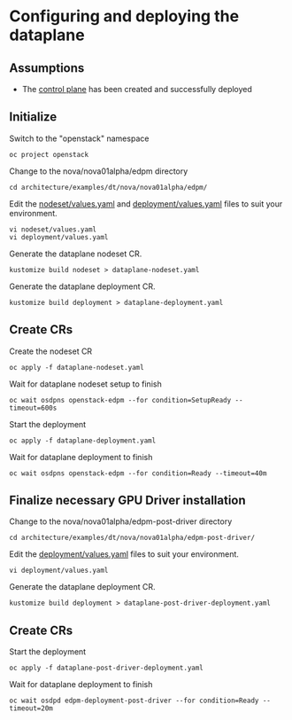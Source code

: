 # Configuring and deploying the dataplane

## Assumptions

- The [control plane](control-plane.md) has been created and successfully deployed

## Initialize

Switch to the "openstack" namespace
```
oc project openstack
```
Change to the nova/nova01alpha/edpm directory
```
cd architecture/examples/dt/nova/nova01alpha/edpm/
```
Edit the [nodeset/values.yaml](edpm/nodeset/values.yaml) and [deployment/values.yaml](edpm/deployment/values.yaml) files to suit 
your environment.
```
vi nodeset/values.yaml
vi deployment/values.yaml
```
Generate the dataplane nodeset CR.
```
kustomize build nodeset > dataplane-nodeset.yaml
```
Generate the dataplane deployment CR.
```
kustomize build deployment > dataplane-deployment.yaml
```

## Create CRs
Create the nodeset CR
```
oc apply -f dataplane-nodeset.yaml
```
Wait for dataplane nodeset setup to finish
```
oc wait osdpns openstack-edpm --for condition=SetupReady --timeout=600s
```

Start the deployment
```
oc apply -f dataplane-deployment.yaml
```

Wait for dataplane deployment to finish
```
oc wait osdpns openstack-edpm --for condition=Ready --timeout=40m
```

## Finalize necessary GPU Driver installation
Change to the nova/nova01alpha/edpm-post-driver directory
```
cd architecture/examples/dt/nova/nova01alpha/edpm-post-driver/
```
Edit the [deployment/values.yaml](edpm-post-driver/deployment/values.yaml) files to suit 
your environment.
```
vi deployment/values.yaml
```
Generate the dataplane deployment CR.
```
kustomize build deployment > dataplane-post-driver-deployment.yaml
```

## Create CRs
Start the deployment
```
oc apply -f dataplane-post-driver-deployment.yaml
```

Wait for dataplane deployment to finish
```
oc wait osdpd edpm-deployment-post-driver --for condition=Ready --timeout=20m
```